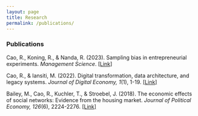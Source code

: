 ```yaml
---
layout: page
title: Research
permalink: /publications/
---
```


<h3>
Publications
</h3>

Cao, R., Koning, R., & Nanda, R. (2023). Sampling bias in entrepreneurial experiments. <i>Management Science</i>. [[Link]](https://doi.org/10.1287/mnsc.2021.01740) <br> 


Cao, R., & Iansiti, M. (2022). Digital transformation, data architecture, and legacy systems. <i>Journal of Digital Economy, 1</i>(1), 1-19. [[Link]](https://doi.org/10.1016/j.jdec.2022.07.001) <br> 


Bailey, M., Cao, R., Kuchler, T., & Stroebel, J. (2018). The economic effects of social networks: Evidence from the housing market. <i>Journal of Political Economy, 126</i>(6), 2224-2276. [[Link]](https://doi.org/10.1086/700073) <br> 



